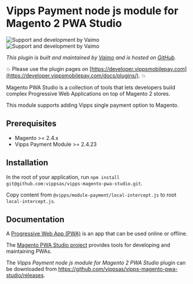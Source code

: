 <!-- START_METADATA
---
title: Vipps Payment node js module for Magento 2 PWA Studio
sidebar_label: Payment node js module for Magento 2 PWA Studio
sidebar_position: 1
hide_table_of_contents: true
pagination_next: null
pagination_prev: null
---
END_METADATA -->

# Vipps Payment node js module for Magento 2 PWA Studio

![Support and development by Vaimo ](./docs/images/vaimo.svg#gh-light-mode-only)![Support and development by Vaimo](./docs/images/vaimo_dark.svg#gh-dark-mode-only)

*This plugin is built and maintained by [Vaimo](https://www.vaimo.com/) and is hosted on [GitHub](https://github.com/vippsas/vipps-magento-pwa-studio).*

<!-- START_COMMENT -->
💥 Please use the plugin pages on [https://developer.vippsmobilepay.com](https://developer.vippsmobilepay.com/docs/plugins/). 💥
<!-- END_COMMENT -->

Magento PWA Studio is a collection of tools that lets developers build complex Progressive Web Applications on top of Magento 2 stores.

This module supports adding Vipps single payment option to Magento.

## Prerequisites

* Magento >= 2.4.x
* Vipps Payment Module >= 2.4.23

## Installation

In the root of your application, run `npm install git@github.com:vippsas/vipps-magento-pwa-studio.git`.

Copy content from `@vipps/module-payment/local-intercept.js` to root `local-intercept.js`.

## Documentation

A [Progressive Web App (PWA)](https://devdocs.magento.com/guides/v2.4/pwa/) is an app that can be used online or offline.

The [Magento PWA Studio project](https://developer.adobe.com/commerce/pwa-studio/) provides tools for developing and maintaining PWAs.

The *Vipps Payment node js module for Magento 2 PWA Studio* plugin can be downloaded from <https://github.com/vippsas/vipps-magento-pwa-studio/releases>.
